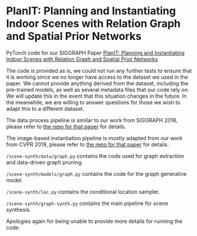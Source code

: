 # PlanIT: Planning and Instantiating Indoor Scenes with Relation Graph and Spatial Prior Networks
PyTorch code for our SIGGRAPH Paper [PlanIT: Planning and Instantiating Indoor Scenes with Relation Graph and Spatial Prior Networks](https://kwang-ether.github.io/pdf/planit.pdf)

The code is provided as is, we could not run any further tests to ensure that it is working since we no longer have access to the dataset we used in the paper. We cannot provide anything derived from the dataset, including the pre-trained models, as well as several metadata files that our code rely on. We will update this in the event that this situation changes in the future. In the meanwhile, we are willing to answer questions for those we wish to adapt this to a different dataset.

The data process pipeline is similar to our work from SIGGRAPH 2018, please refer to [the repo for that paper](https://github.com/brownvc/deep-synth) for details.

The image-based instantiation pipeline is mostly adapted from our work from CVPR 2019, please refer to [the repo for that paper](https://github.com/brownvc/fast-synth) for details.

`/scene-synth/data/graph.py` contains the code used for graph extraction and data-driven graph pruning.

`/scene-synth/models/graph.py` contains the code for the graph generative model.

`/scene-synth/loc.py` contains the conditional location sampler.

`/scene-synth/graph-synth.py` contains the main pipeline for scene synthesis.

Apologies again for being unable to provide more details for running the code.
